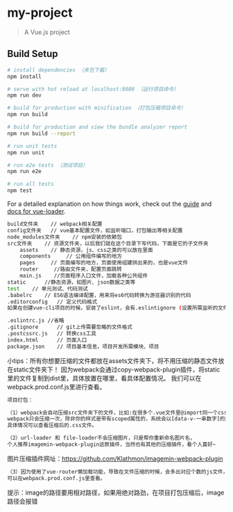 # my-project

> A Vue.js project

## Build Setup

``` bash
# install dependencies （夹包下载）
npm install

# serve with hot reload at localhost:8080 （运行项目命令）
npm run dev

# build for production with minification （打包压缩项目命令）
npm run build

# build for production and view the bundle analyzer report
npm run build --report

# run unit tests
npm run unit

# run e2e tests （测试项目）
npm run e2e

# run all tests
npm test
```

For a detailed explanation on how things work, check out the [guide](http://vuejs-templates.github.io/webpack/) and [docs for vue-loader](http://vuejs.github.io/vue-loader).

``` bash
build文件夹    // webpack相关配置
config文件夹   // vue基本配置文件，如监听端口，打包输出等相关配置
node_modules文件夹    // npm安装的依赖包
src文件夹    // 资源文件夹，以后我们就在这个目录下写代码，下面是它的子文件夹
    assets    // 静态资源，js、css之类的可以放在里面 
    components     // 公用组件编写的地方
    pages     // 页面编写的地方，页面使用组建拼出来的，也是vue文件
    router     //路由文件夹，配置页面跳转
    main.js    //页面程序入口文件，加载各种公共组件
static      //静态资源，如图片、json数据之类等
test    // 单元测试、代码测试
.babelrc    // ES6语法编译配置，用来将es6代码转换为游览器识别的代码
.editorconfig   // 定义代码格式
如果在创建vue-cli项目的时候，安装了eslint，会有.eslintignore (设置所需监听的文件区域，详情可查看百度)

.eslintrc.js //省略
.gitignore      // git上传需要忽略的文件格式
.postcssrc.js   // 转换css工具
index.html      // 页面入口
package.json    // 项目基本信息，项目开发所需模块、项目
```
小tips：所有你想要压缩的文件都放在assets文件夹下，将不用压缩的静态文件放在static文件夹下！
因为webpack会通过copy-webpack-plugin插件，将static里的文件复制到dist里，具体放置在哪里，看具体配置情况。
我们可以在webpack.prod.conf.js里进行查看。


``` bash
项目打包：

（1）webpack会自动压缩src文件夹下的文件，比如:在很多个.vue文件里@import同一个css文件（包含less，scss等），
webpack只会压缩一次，除非你的样式是带有scoped属性的，系统会以[data-v-一串数字]的形式给私有的属性。
具体情况可以查看压缩后的.css文件。

（2）url-loader 和 file-loader不会压缩图片，只是帮你重新命名图片名，
个人推荐imagemin-webpack-plugin这款插件，当然也有其他的压缩插件，看个人喜好~
```

图片压缩插件网址：https://github.com/Klathmon/imagemin-webpack-plugin

``` bash
（3）因为使用了vue-router懒加载功能，导致在文件压缩的时候，会多出对应个数的js文件，命名格式为js/[id].[chunkhash].js，
可以在webpack.prod.conf.js里查看。
```

提示：image的路径要用相对路径，如果用绝对路劲，在项目打包压缩后，image路径会报错



